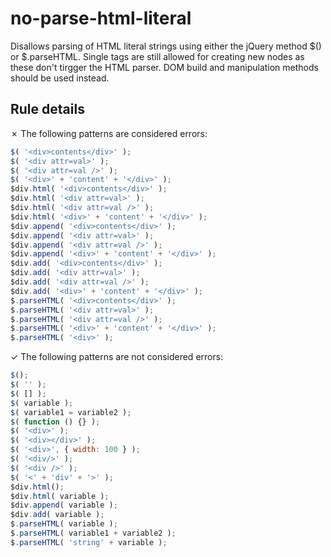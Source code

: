 # no-parse-html-literal

Disallows parsing of HTML literal strings using either the jQuery method $() or $.parseHTML. Single tags are still allowed for creating new nodes as these don't tirgger the HTML parser. DOM build and manipulation methods should be used instead.

## Rule details

✗ The following patterns are considered errors:
```js
$( '<div>contents</div>' );
$( '<div attr=val>' );
$( '<div attr=val />' );
$( '<div>' + 'content' + '</div>' );
$div.html( '<div>contents</div>' );
$div.html( '<div attr=val>' );
$div.html( '<div attr=val />' );
$div.html( '<div>' + 'content' + '</div>' );
$div.append( '<div>contents</div>' );
$div.append( '<div attr=val>' );
$div.append( '<div attr=val />' );
$div.append( '<div>' + 'content' + '</div>' );
$div.add( '<div>contents</div>' );
$div.add( '<div attr=val>' );
$div.add( '<div attr=val />' );
$div.add( '<div>' + 'content' + '</div>' );
$.parseHTML( '<div>contents</div>' );
$.parseHTML( '<div attr=val>' );
$.parseHTML( '<div attr=val />' );
$.parseHTML( '<div>' + 'content' + '</div>' );
$.parseHTML( '<div>' );
```

✓ The following patterns are not considered errors:
```js
$();
$( '' );
$( [] );
$( variable );
$( variable1 = variable2 );
$( function () {} );
$( '<div>' );
$( '<div></div>' );
$( '<div>', { width: 100 } );
$( '<div/>' );
$( '<div />' );
$( '<' + 'div' + '>' );
$div.html();
$div.html( variable );
$div.append( variable );
$div.add( variable );
$.parseHTML( variable );
$.parseHTML( variable1 + variable2 );
$.parseHTML( 'string' + variable );
```

